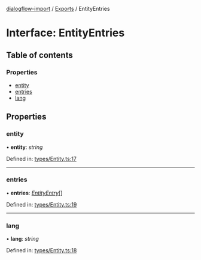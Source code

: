 [dialogflow-import](../README.md) / [Exports](../modules.md) / EntityEntries

# Interface: EntityEntries

## Table of contents

### Properties

- [entity](entityentries.md#entity)
- [entries](entityentries.md#entries)
- [lang](entityentries.md#lang)

## Properties

### entity

• **entity**: *string*

Defined in: [types/Entity.ts:17](https://github.com/edupsousa/dialogflow-import/blob/49e4aaa/src/types/Entity.ts#L17)

___

### entries

• **entries**: [*EntityEntry*](entityentry.md)[]

Defined in: [types/Entity.ts:19](https://github.com/edupsousa/dialogflow-import/blob/49e4aaa/src/types/Entity.ts#L19)

___

### lang

• **lang**: *string*

Defined in: [types/Entity.ts:18](https://github.com/edupsousa/dialogflow-import/blob/49e4aaa/src/types/Entity.ts#L18)
